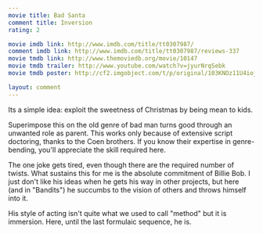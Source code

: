 ```yaml
---
movie title: Bad Santa
comment title: Inversion
rating: 2

movie imdb link: http://www.imdb.com/title/tt0307987/
comment imdb link: http://www.imdb.com/title/tt0307987/reviews-337
movie tmdb link: http://www.themoviedb.org/movie/10147
movie tmdb trailer: http://www.youtube.com/watch?v=jyurNrqSebk
movie tmdb poster: http://cf2.imgobject.com/t/p/original/103KNOz11U4iojwW6F1rOKKZIDp.jpg

layout: comment
---
```


Its a simple idea: exploit the sweetness of Christmas by being mean to kids.

Superimpose this on the old genre of bad man turns good through an unwanted role as parent. This works only because of extensive script doctoring, thanks to the Coen brothers. If you know their expertise in genre-bending, you'll appreciate the skill required here.

The one joke gets tired, even though there are the required number of twists. What sustains this for me is the absolute commitment of Billie Bob. I just don't like his ideas when he gets his way in other projects, but here (and in "Bandits") he succumbs to the vision of others and throws himself into it. 

His style of acting isn't quite what we used to call "method" but it is immersion. Here, until the last formulaic sequence, he is.